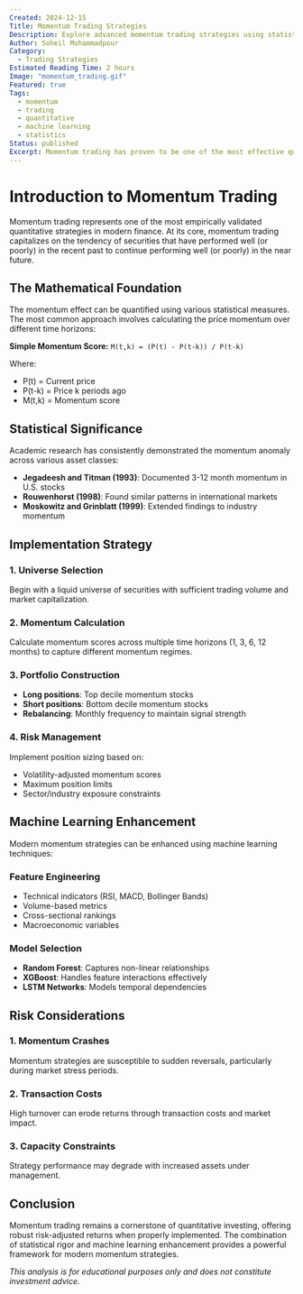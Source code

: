 ```yaml
---
Created: 2024-12-15
Title: Momentum Trading Strategies
Description: Explore advanced momentum trading strategies using statistical analysis and machine learning techniques for optimal market timing.
Author: Soheil Mohammadpour
Category:
  - Trading Strategies
Estimated Reading Time: 2 hours
Image: "momentum_trading.gif"
Featured: true
Tags:
  - momentum
  - trading
  - quantitative
  - machine learning
  - statistics
Status: published
Excerpt: Momentum trading has proven to be one of the most effective quantitative strategies. This comprehensive guide explores how to implement momentum indicators using statistical analysis and machine learning techniques.
---
```


# Introduction to Momentum Trading

Momentum trading represents one of the most empirically validated quantitative strategies in modern finance. At its core, momentum trading capitalizes on the tendency of securities that have performed well (or poorly) in the recent past to continue performing well (or poorly) in the near future.

## The Mathematical Foundation

The momentum effect can be quantified using various statistical measures. The most common approach involves calculating the price momentum over different time horizons:

**Simple Momentum Score:**
`M(t,k) = (P(t) - P(t-k)) / P(t-k)`

Where:
- P(t) = Current price
- P(t-k) = Price k periods ago
- M(t,k) = Momentum score

## Statistical Significance

Academic research has consistently demonstrated the momentum anomaly across various asset classes:

- **Jegadeesh and Titman (1993)**: Documented 3-12 month momentum in U.S. stocks
- **Rouwenhorst (1998)**: Found similar patterns in international markets
- **Moskowitz and Grinblatt (1999)**: Extended findings to industry momentum

## Implementation Strategy

### 1. Universe Selection
Begin with a liquid universe of securities with sufficient trading volume and market capitalization.

### 2. Momentum Calculation
Calculate momentum scores across multiple time horizons (1, 3, 6, 12 months) to capture different momentum regimes.

### 3. Portfolio Construction
- **Long positions**: Top decile momentum stocks
- **Short positions**: Bottom decile momentum stocks
- **Rebalancing**: Monthly frequency to maintain signal strength

### 4. Risk Management
Implement position sizing based on:
- Volatility-adjusted momentum scores
- Maximum position limits
- Sector/industry exposure constraints

## Machine Learning Enhancement

Modern momentum strategies can be enhanced using machine learning techniques:

### Feature Engineering
- Technical indicators (RSI, MACD, Bollinger Bands)
- Volume-based metrics
- Cross-sectional rankings
- Macroeconomic variables

### Model Selection
- **Random Forest**: Captures non-linear relationships
- **XGBoost**: Handles feature interactions effectively
- **LSTM Networks**: Models temporal dependencies

## Risk Considerations

### 1. Momentum Crashes
Momentum strategies are susceptible to sudden reversals, particularly during market stress periods.

### 2. Transaction Costs
High turnover can erode returns through transaction costs and market impact.

### 3. Capacity Constraints
Strategy performance may degrade with increased assets under management.

## Conclusion

Momentum trading remains a cornerstone of quantitative investing, offering robust risk-adjusted returns when properly implemented. The combination of statistical rigor and machine learning enhancement provides a powerful framework for modern momentum strategies.

*This analysis is for educational purposes only and does not constitute investment advice.* 